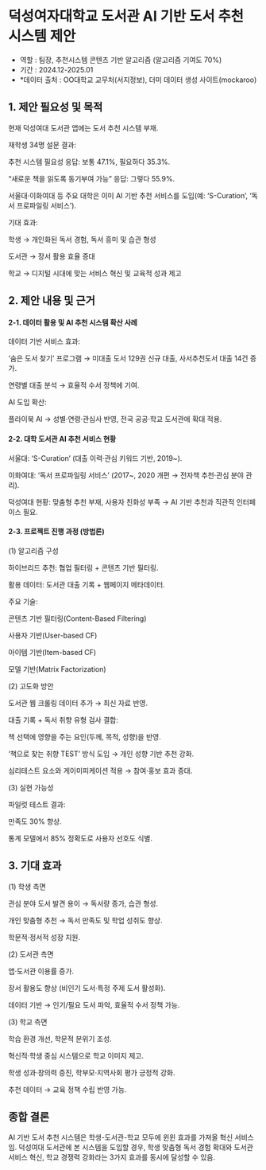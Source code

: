 # 덕성여자대학교 도서관 AI 기반 도서 추천 시스템 제안
- 역할 : 팀장, 추천시스템 콘텐츠 기반 알고리즘 (알고리즘 기여도 70%) 
- 기간 : 2024.12-2025.01 
- *데이터 출처 : OO대학교 교무처(서지정보), 더미 데이터 생성 사이트(mockaroo)

## 1. 제안 필요성 및 목적

현재 덕성여대 도서관 앱에는 도서 추천 시스템 부재.

재학생 34명 설문 결과:

추천 시스템 필요성 응답: 보통 47.1%, 필요하다 35.3%.

“새로운 책을 읽도록 동기부여 가능” 응답: 그렇다 55.9%.

서울대·이화여대 등 주요 대학은 이미 AI 기반 추천 서비스를 도입(예: ‘S-Curation’, ‘독서 프로파일링 서비스’).

기대 효과:

학생 → 개인화된 독서 경험, 독서 흥미 및 습관 형성

도서관 → 장서 활용 효율 증대

학교 → 디지털 시대에 맞는 서비스 혁신 및 교육적 성과 제고

## 2. 제안 내용 및 근거
#### 2-1. 데이터 활용 및 AI 추천 시스템 확산 사례

데이터 기반 서비스 효과:

‘숨은 도서 찾기’ 프로그램 → 미대출 도서 129권 신규 대출, 사서추천도서 대출 14건 증가.

연령별 대출 분석 → 효율적 수서 정책에 기여.

AI 도입 확산:

플라이북 AI → 성별·연령·관심사 반영, 전국 공공·학교 도서관에 확대 적용.

#### 2-2. 대학 도서관 AI 추천 서비스 현황

서울대: ‘S-Curation’ (대출 이력·관심 키워드 기반, 2019~).

이화여대: ‘독서 프로파일링 서비스’ (2017~, 2020 개편 → 전자책 추천·관심 분야 관리).

덕성여대 현황: 맞춤형 추천 부재, 사용자 친화성 부족 → AI 기반 추천과 직관적 인터페이스 필요.

#### 2-3. 프로젝트 진행 과정 (방법론)
(1) 알고리즘 구성

하이브리드 추천: 협업 필터링 + 콘텐츠 기반 필터링.

활용 데이터: 도서관 대출 기록 + 웹페이지 메타데이터.

주요 기술:

콘텐츠 기반 필터링(Content-Based Filtering)

사용자 기반(User-based CF)

아이템 기반(Item-based CF)

모델 기반(Matrix Factorization)

(2) 고도화 방안

도서관 웹 크롤링 데이터 추가 → 최신 자료 반영.

대출 기록 + 독서 취향 유형 검사 결합:

책 선택에 영향을 주는 요인(두께, 목적, 성향)을 반영.

‘책으로 찾는 취향 TEST’ 방식 도입 → 개인 성향 기반 추천 강화.

심리테스트 요소와 게이미피케이션 적용 → 참여·홍보 효과 증대.

(3) 실현 가능성

파일럿 테스트 결과:

만족도 30% 향상.

통계 모델에서 85% 정확도로 사용자 선호도 식별.

## 3. 기대 효과
(1) 학생 측면

관심 분야 도서 발견 용이 → 독서량 증가, 습관 형성.

개인 맞춤형 추천 → 독서 만족도 및 학업 성취도 향상.

학문적·정서적 성장 지원.

(2) 도서관 측면

앱·도서관 이용률 증가.

장서 활용도 향상 (비인기 도서·특정 주제 도서 활성화).

데이터 기반 → 인기/필요 도서 파악, 효율적 수서 정책 가능.

(3) 학교 측면

학습 환경 개선, 학문적 분위기 조성.

혁신적·학생 중심 시스템으로 학교 이미지 제고.

학생 성과·창의력 증진, 학부모·지역사회 평가 긍정적 강화.

추천 데이터 → 교육 정책 수립 반영 가능.

## 종합 결론

AI 기반 도서 추천 시스템은 학생-도서관-학교 모두에 윈윈 효과를 가져올 혁신 서비스임.
덕성여대 도서관에 본 시스템을 도입할 경우, 학생 맞춤형 독서 경험 확대와 도서관 서비스 혁신, 학교 경쟁력 강화라는 3가지 효과를 동시에 달성할 수 있음.
